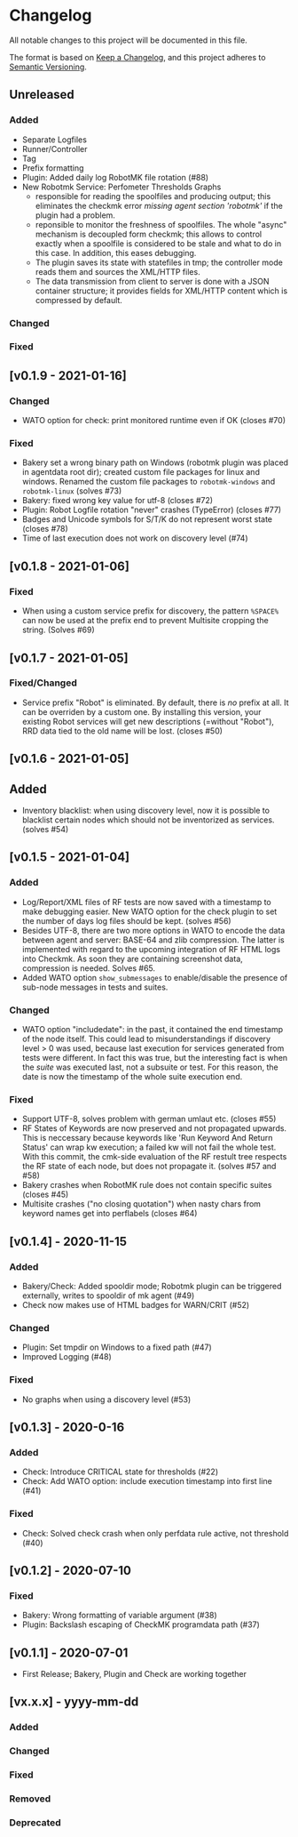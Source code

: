 # Changelog

All notable changes to this project will be documented in this file.

The format is based on [Keep a Changelog](https://keepachangelog.com/en/1.0.0/),
and this project adheres to [Semantic Versioning](https://semver.org/spec/v2.0.0.html).


## Unreleased
### Added

- Separate Logfiles
- Runner/Controller
- Tag 
- Prefix formatting
- Plugin: Added daily log RobotMK file rotation (#88)
- New Robotmk Service: Perfometer Thresholds Graphs
  - responsible for reading the spoolfiles and producing output; this eliminates
    the checkmk error *missing agent section 'robotmk'*  if the plugin had a problem. 
  - reponsible to monitor the freshness of spoolfiles. The whole "async" mechanism
    is decoupled form checkmk; this allows to control exactly when a spoolfile is 
    considered to be stale and what to do in this case. In addition, this eases
    debugging. 
  - The plugin saves its state with statefiles in tmp; the controller mode reads 
    them and sources the XML/HTTP files. 
  - The data transmission from client to server is done with a JSON container 
    structure; it provides fields for XML/HTTP content which is compressed by 
    default. 


### Changed
### Fixed

## [v0.1.9 - 2021-01-16]

### Changed

- WATO option for check: print monitored runtime even if OK (closes #70)

### Fixed

- Bakery set a wrong binary path on Windows (robotmk plugin was placed in agentdata root dir); created 
  custom file packages for linux and windows. Renamed the custom file packages to `robotmk-windows` and 
  `robotmk-linux` (solves #73)
- Bakery: fixed wrong key value for utf-8 (closes #72)
- Plugin: Robot Logfile rotation "never" crashes (TypeError) (closes #77)
- Badges and Unicode symbols for S/T/K do not represent worst state (closes #78)
- Time of last execution does not work on discovery level (#74)

## [v0.1.8 - 2021-01-06]

### Fixed

- When using a custom service prefix for discovery, the pattern `%SPACE%` can now
  be used at the prefix end to prevent Multisite cropping the string. (Solves #69)

## [v0.1.7 - 2021-01-05]

### Fixed/Changed

- Service prefix "Robot" is eliminated. By default, there is *no* prefix at all. 
  It can be overriden by a custom one. By installing this version, your existing Robot 
  services will get new descriptions (=without "Robot"), RRD data tied to the old 
  name will be lost. (closes #50)

## [v0.1.6 - 2021-01-05]

## Added

- Inventory blacklist: when using discovery level, now it is possible to blacklist certain nodes which should not be 
  inventorized as services. (solves #54)

## [v0.1.5 - 2021-01-04]
### Added

- Log/Report/XML files of RF tests are now saved with a timestamp to make debugging easier.
  New WATO option for the check plugin to set the number of days log files should be kept. (solves #56)
- Besides UTF-8, there are two more options in WATO to encode the data between agent and server: 
  BASE-64 and zlib compression. The latter is implemented with regard to the upcoming integration 
  of RF HTML logs into Checkmk. As soon they are containing screenshot data, compression is needed. Solves #65.
- Added WATO option `show_submessages` to enable/disable the presence of sub-node messages in tests and suites. 

### Changed

- WATO option "includedate": in the past, it contained the end timestamp of the node
  itself. This could lead to misunderstandings if discovery level > 0 was used, because
  last execution for services generated from tests were different. In fact this was true, 
  but the interesting fact is when the _suite_ was executed last, not a subsuite or test. 
  For this reason, the date is now the timestamp of the whole suite execution end.  


### Fixed

- Support UTF-8, solves problem with german umlaut etc. (closes #55)
- RF States of Keywords are now preserved and not propagated upwards. This is neccessary because
  keywords like 'Run Keyword And Return Status' can wrap kw execution; a failed kw will not fail 
  the whole test. With this commit, the cmk-side evaluation of the RF restult tree respects the RF
  state of each node, but does not propagate it. (solves #57 and #58)
- Bakery crashes when RobotMK rule does not contain specific suites (closes #45)
- Multisite crashes ("no closing quotation") when nasty chars from keyword names get into perflabels (closes #64)

## [v0.1.4] - 2020-11-15
### Added

- Bakery/Check: Added spooldir mode; Robotmk plugin can be triggered externally, writes to spooldir of mk agent (#49)
- Check now makes use of HTML badges for WARN/CRIT (#52)

### Changed

- Plugin: Set tmpdir on Windows to a fixed path (#47)
- Improved Logging (#48)

### Fixed

- No graphs when using a discovery level (#53)
## [v0.1.3] - 2020-0-16
### Added 

- Check: Introduce CRITICAL state for thresholds (#22)
- Check: Add WATO option: include execution timestamp into first line (#41)

### Fixed

- Check: Solved check crash when only perfdata rule active, not threshold (#40)

## [v0.1.2] - 2020-07-10

### Fixed

- Bakery: Wrong formatting of variable argument (#38)
- Plugin: Backslash escaping of CheckMK programdata path (#37)

## [v0.1.1] - 2020-07-01

- First Release; Bakery, Plugin and Check are working together


## [vx.x.x] - yyyy-mm-dd
### Added

### Changed

### Fixed

### Removed

### Deprecated
